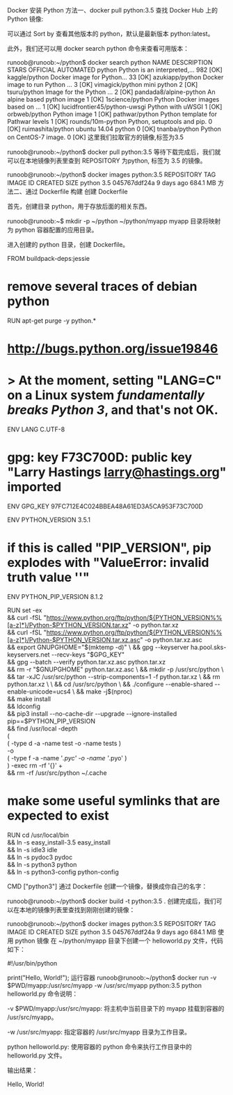 Docker 安装 Python
方法一、docker pull python:3.5
查找 Docker Hub 上的 Python 镜像:



可以通过 Sort by 查看其他版本的 python，默认是最新版本 python:latest。

此外，我们还可以用 docker search python 命令来查看可用版本：

runoob@runoob:~/python$ docker search python
NAME                           DESCRIPTION                        STARS     OFFICIAL   AUTOMATED
python                         Python is an interpreted,...       982       [OK]       
kaggle/python                  Docker image for Python...         33                   [OK]
azukiapp/python                Docker image to run Python ...     3                    [OK]
vimagick/python                mini python                                  2          [OK]
tsuru/python                   Image for the Python ...           2                    [OK]
pandada8/alpine-python         An alpine based python image                 1          [OK]
1science/python                Python Docker images based on ...  1                    [OK]
lucidfrontier45/python-uwsgi   Python with uWSGI                  1                    [OK]
orbweb/python                  Python image                       1                    [OK]
pathwar/python                 Python template for Pathwar levels 1                    [OK]
rounds/10m-python              Python, setuptools and pip.        0                    [OK]
ruimashita/python              ubuntu 14.04 python                0                    [OK]
tnanba/python                  Python on CentOS-7 image.          0                    [OK]
这里我们拉取官方的镜像,标签为3.5

runoob@runoob:~/python$ docker pull python:3.5
等待下载完成后，我们就可以在本地镜像列表里查到 REPOSITORY 为python, 标签为 3.5 的镜像。

runoob@runoob:~/python$ docker images python:3.5 
REPOSITORY          TAG                 IMAGE ID            CREATED             SIZE
python              3.5              045767ddf24a        9 days ago          684.1 MB
方法二、通过 Dockerfile 构建
创建 Dockerfile</p>

首先，创建目录 python，用于存放后面的相关东西。

runoob@runoob:~$ mkdir -p ~/python ~/python/myapp
myapp 目录将映射为 python 容器配置的应用目录。

进入创建的 python 目录，创建 Dockerfile。

FROM buildpack-deps:jessie

# remove several traces of debian python
RUN apt-get purge -y python.*

# http://bugs.python.org/issue19846
# > At the moment, setting "LANG=C" on a Linux system *fundamentally breaks Python 3*, and that's not OK.
ENV LANG C.UTF-8

# gpg: key F73C700D: public key "Larry Hastings <larry@hastings.org>" imported
ENV GPG_KEY 97FC712E4C024BBEA48A61ED3A5CA953F73C700D

ENV PYTHON_VERSION 3.5.1

# if this is called "PIP_VERSION", pip explodes with "ValueError: invalid truth value '<VERSION>'"
ENV PYTHON_PIP_VERSION 8.1.2

RUN set -ex \
        && curl -fSL "https://www.python.org/ftp/python/${PYTHON_VERSION%%[a-z]*}/Python-$PYTHON_VERSION.tar.xz" -o python.tar.xz \
        && curl -fSL "https://www.python.org/ftp/python/${PYTHON_VERSION%%[a-z]*}/Python-$PYTHON_VERSION.tar.xz.asc" -o python.tar.xz.asc \
        && export GNUPGHOME="$(mktemp -d)" \
        && gpg --keyserver ha.pool.sks-keyservers.net --recv-keys "$GPG_KEY" \
        && gpg --batch --verify python.tar.xz.asc python.tar.xz \
        && rm -r "$GNUPGHOME" python.tar.xz.asc \
        && mkdir -p /usr/src/python \
        && tar -xJC /usr/src/python --strip-components=1 -f python.tar.xz \
        && rm python.tar.xz \
        \
        && cd /usr/src/python \
        && ./configure --enable-shared --enable-unicode=ucs4 \
        && make -j$(nproc) \
        && make install \
        && ldconfig \
        && pip3 install --no-cache-dir --upgrade --ignore-installed pip==$PYTHON_PIP_VERSION \
        && find /usr/local -depth \
                \( \
                    \( -type d -a -name test -o -name tests \) \
                    -o \
                    \( -type f -a -name '*.pyc' -o -name '*.pyo' \) \
                \) -exec rm -rf '{}' + \
        && rm -rf /usr/src/python ~/.cache

# make some useful symlinks that are expected to exist
RUN cd /usr/local/bin \
        && ln -s easy_install-3.5 easy_install \
        && ln -s idle3 idle \
        && ln -s pydoc3 pydoc \
        && ln -s python3 python \
        && ln -s python3-config python-config

CMD ["python3"]
通过 Dockerfile 创建一个镜像，替换成你自己的名字：

runoob@runoob:~/python$ docker build -t python:3.5 .
创建完成后，我们可以在本地的镜像列表里查找到刚刚创建的镜像：

runoob@runoob:~/python$ docker images python:3.5 
REPOSITORY          TAG                 IMAGE ID            CREATED             SIZE
python              3.5              045767ddf24a        9 days ago          684.1 MB
使用 python 镜像
在 ~/python/myapp 目录下创建一个 helloworld.py 文件，代码如下：

#!/usr/bin/python

print("Hello, World!");
运行容器
runoob@runoob:~/python$ docker run  -v $PWD/myapp:/usr/src/myapp  -w /usr/src/myapp python:3.5 python helloworld.py
命令说明：

-v $PWD/myapp:/usr/src/myapp: 将主机中当前目录下的 myapp 挂载到容器的 /usr/src/myapp。

-w /usr/src/myapp: 指定容器的 /usr/src/myapp 目录为工作目录。

python helloworld.py: 使用容器的 python 命令来执行工作目录中的 helloworld.py 文件。

输出结果：

Hello, World!